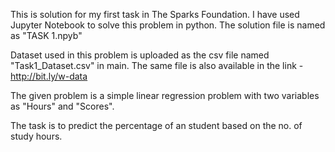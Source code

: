 This is solution for my first task in The Sparks Foundation. I have used Jupyter Notebook to solve this problem in python. The solution file is named as "TASK 1.npyb"

Dataset used in this problem is uploaded as the csv file named "Task1_Dataset.csv" in main. The same file is also available in the link - http://bit.ly/w-data

The given problem is a simple linear regression problem with two variables as "Hours" and "Scores".

The task is to predict the percentage of an student based on the no. of study hours.




